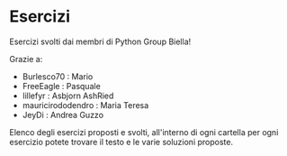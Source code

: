 # Esercizi

Esercizi svolti dai membri di Python Group Biella!

Grazie a:

- Burlesco70 : Mario
- FreeEagle : Pasquale
- lillefyr : Asbjorn AshRied
- mauricirododendro : Maria Teresa
- JeyDi : Andrea Guzzo



Elenco degli esercizi proposti e svolti, all'interno di ogni cartella per ogni esercizio potete trovare il testo e le varie soluzioni proposte.
